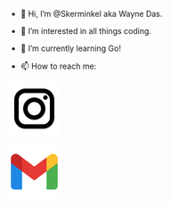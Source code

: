 - 👋 Hi, I’m @Skerminkel aka Wayne Das.

- 👀 I’m interested in all things coding.
- 🌱 I’m currently learning Go!
- 📫 How to reach me:

[![website](./img/icons8-instagram.svg)](https://www.instagram.com/15characters1name#gh-light-mode-only)
<!--[![website](./img/instagram-dark.svg)](https://www.instagram.com/15characters1name#gh-dark-mode-only)-->
[![website](./img/icons8-gmail.svg)](mailto:waynedas1@gmail.com)
